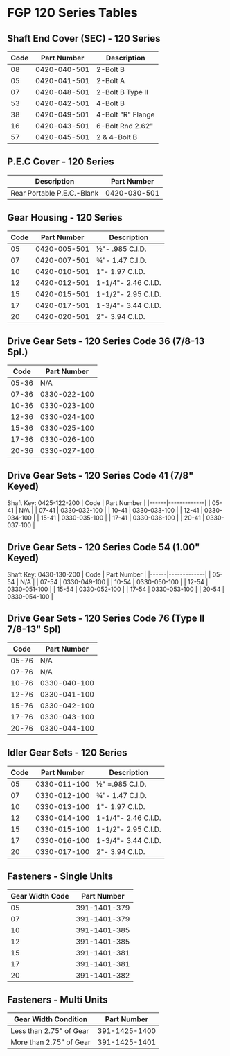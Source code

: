 # FGP 120 Series Tables

## Shaft End Cover (SEC) - 120 Series
| Code | Part Number | Description |
|------|-------------|-------------|
| 08 | 0420-040-501 | 2-Bolt B |
| 05 | 0420-041-501 | 2-Bolt A |
| 07 | 0420-048-501 | 2-Bolt B Type II |
| 53 | 0420-042-501 | 4-Bolt B |
| 38 | 0420-049-501 | 4-Bolt "R" Flange |
| 16 | 0420-043-501 | 6-Bolt Rnd 2.62" |
| 57 | 0420-045-501 | 2 & 4-Bolt B |

## P.E.C Cover - 120 Series
| Description | Part Number |
|-------------|-------------|
| Rear Portable P.E.C.-Blank | 0420-030-501 |

## Gear Housing - 120 Series
| Code | Part Number | Description |
|------|-------------|-------------|
| 05 | 0420-005-501 | ½"- .985 C.I.D. |
| 07 | 0420-007-501 | ¾"- 1.47 C.I.D. |
| 10 | 0420-010-501 | 1"- 1.97 C.I.D. |
| 12 | 0420-012-501 | 1-1/4"- 2.46 C.I.D. |
| 15 | 0420-015-501 | 1-1/2"- 2.95 C.I.D. |
| 17 | 0420-017-501 | 1-3/4"- 3.44 C.I.D. |
| 20 | 0420-020-501 | 2"- 3.94 C.I.D. |

## Drive Gear Sets - 120 Series Code 36 (7/8-13 Spl.)
| Code | Part Number |
|------|-------------|
| 05-36 | N/A |
| 07-36 | 0330-022-100 |
| 10-36 | 0330-023-100 |
| 12-36 | 0330-024-100 |
| 15-36 | 0330-025-100 |
| 17-36 | 0330-026-100 |
| 20-36 | 0330-027-100 |

## Drive Gear Sets - 120 Series Code 41 (7/8" Keyed)
Shaft Key: 0425-122-200
| Code | Part Number |
|------|-------------|
| 05-41 | N/A |
| 07-41 | 0330-032-100 |
| 10-41 | 0330-033-100 |
| 12-41 | 0330-034-100 |
| 15-41 | 0330-035-100 |
| 17-41 | 0330-036-100 |
| 20-41 | 0330-037-100 |

## Drive Gear Sets - 120 Series Code 54 (1.00" Keyed)
Shaft Key: 0430-130-200
| Code | Part Number |
|------|-------------|
| 05-54 | N/A |
| 07-54 | 0330-049-100 |
| 10-54 | 0330-050-100 |
| 12-54 | 0330-051-100 |
| 15-54 | 0330-052-100 |
| 17-54 | 0330-053-100 |
| 20-54 | 0330-054-100 |

## Drive Gear Sets - 120 Series Code 76 (Type II 7/8-13" Spl)
| Code | Part Number |
|------|-------------|
| 05-76 | N/A |
| 07-76 | N/A |
| 10-76 | 0330-040-100 |
| 12-76 | 0330-041-100 |
| 15-76 | 0330-042-100 |
| 17-76 | 0330-043-100 |
| 20-76 | 0330-044-100 |

## Idler Gear Sets - 120 Series
| Code | Part Number | Description |
|------|-------------|-------------|
| 05 | 0330-011-100 | ½" =.985 C.I.D. |
| 07 | 0330-012-100 | ¾"- 1.47 C.I.D. |
| 10 | 0330-013-100 | 1"- 1.97 C.I.D. |
| 12 | 0330-014-100 | 1-1/4"- 2.46 C.I.D. |
| 15 | 0330-015-100 | 1-1/2"- 2.95 C.I.D. |
| 17 | 0330-016-100 | 1-3/4"- 3.44 C.I.D. |
| 20 | 0330-017-100 | 2"- 3.94 C.I.D. |

## Fasteners - Single Units
| Gear Width Code | Part Number |
|-----------------|-------------|
| 05 | 391-1401-379 |
| 07 | 391-1401-379 |
| 10 | 391-1401-385 |
| 12 | 391-1401-385 |
| 15 | 391-1401-381 |
| 17 | 391-1401-381 |
| 20 | 391-1401-382 |

## Fasteners - Multi Units
| Gear Width Condition | Part Number |
|--------------------|-------------|
| Less than 2.75" of Gear | 391-1425-1400 |
| More than 2.75" of Gear | 391-1425-1401 |